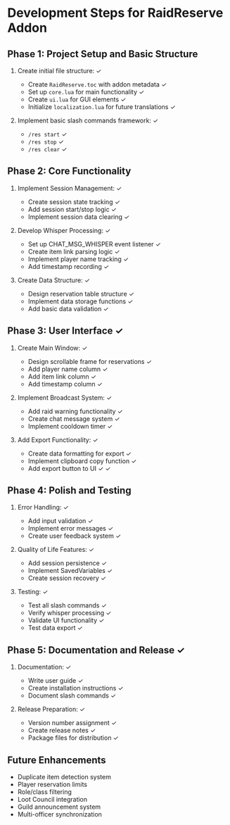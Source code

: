 # Development Steps for RaidReserve Addon

## Phase 1: Project Setup and Basic Structure

1. Create initial file structure: ✓
   - Create `RaidReserve.toc` with addon metadata ✓
   - Set up `core.lua` for main functionality ✓
   - Create `ui.lua` for GUI elements ✓
   - Initialize `localization.lua` for future translations ✓

2. Implement basic slash commands framework: ✓
   - `/res start` ✓
   - `/res stop` ✓
   - `/res clear` ✓

## Phase 2: Core Functionality

1. Implement Session Management: ✓
   - Create session state tracking ✓
   - Add session start/stop logic ✓
   - Implement session data clearing ✓

2. Develop Whisper Processing: ✓
   - Set up CHAT_MSG_WHISPER event listener ✓
   - Create item link parsing logic ✓
   - Implement player name tracking ✓
   - Add timestamp recording ✓

3. Create Data Structure: ✓
   - Design reservation table structure ✓
   - Implement data storage functions ✓
   - Add basic data validation ✓

## Phase 3: User Interface ✓

1. Create Main Window: ✓
   - Design scrollable frame for reservations ✓
   - Add player name column ✓
   - Add item link column ✓
   - Add timestamp column ✓

2. Implement Broadcast System: ✓
   - Add raid warning functionality ✓
   - Create chat message system ✓
   - Implement cooldown timer ✓

3. Add Export Functionality: ✓
   - Create data formatting for export ✓
   - Implement clipboard copy function ✓
   - Add export button to UI ✓ ✓

## Phase 4: Polish and Testing

1. Error Handling: ✓
   - Add input validation ✓
   - Implement error messages ✓
   - Create user feedback system ✓

2. Quality of Life Features: ✓
   - Add session persistence ✓
   - Implement SavedVariables ✓
   - Create session recovery ✓

3. Testing: ✓
   - Test all slash commands ✓
   - Verify whisper processing ✓
   - Validate UI functionality ✓
   - Test data export ✓

## Phase 5: Documentation and Release ✓

1. Documentation: ✓
   - Write user guide ✓
   - Create installation instructions ✓
   - Document slash commands ✓

2. Release Preparation: ✓
   - Version number assignment ✓
   - Create release notes ✓
   - Package files for distribution ✓

## Future Enhancements

- Duplicate item detection system
- Player reservation limits
- Role/class filtering
- Loot Council integration
- Guild announcement system
- Multi-officer synchronization
